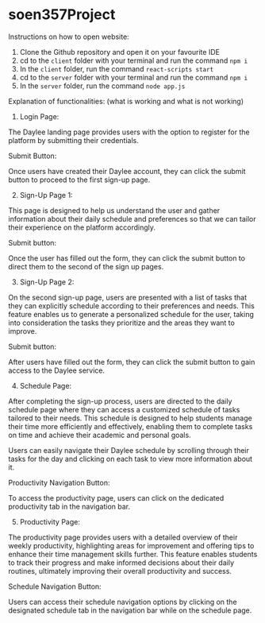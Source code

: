 # soen357Project
Instructions on how to open website:

1. Clone the Github repository and open it on your favourite IDE
2. cd to the `client` folder with your terminal and run the command `npm i`
3. In the `client` folder, run the command `react-scripts start`
4. cd to the `server` folder with your terminal and run the command `npm i`
5. In the `server` folder, run the command `node app.js`


Explanation of functionalities: (what is working and what is not working)

1. Login Page:

The Daylee landing page provides users with the option to register for the platform by submitting their credentials.

Submit Button:

Once users have created their Daylee account, they can click the submit button to proceed to the first sign-up page.

2. Sign-Up Page 1:

This page is designed to help us understand the user and gather information about their daily schedule and preferences so that we can tailor their experience on the platform accordingly.

Submit button:

Once the user has filled out the form, they can click the submit button to direct them to the second of the sign up pages.

3. Sign-Up Page 2:

On the second sign-up page, users are presented with a list of tasks that they can explicitly schedule according to their preferences and needs. This feature enables us to generate a personalized schedule for the user, taking into consideration the tasks they prioritize and the areas they want to improve.

Submit button:

After users have filled out the form, they can click the submit button to gain access to the Daylee service.

4. Schedule Page:

After completing the sign-up process, users are directed to the daily schedule page where they can access a customized schedule of tasks tailored to their needs. This schedule is designed to help students manage their time more efficiently and effectively, enabling them to complete tasks on time and achieve their academic and personal goals.

Users can easily navigate their Daylee schedule by scrolling through their tasks for the day and clicking on each task to view more information about it.

Productivity Navigation Button:

To access the productivity page, users can click on the dedicated productivity tab in the navigation bar.

5. Productivity Page:

The productivity page provides users with a detailed overview of their weekly productivity, highlighting areas for improvement and offering tips to enhance their time management skills further. This feature enables students to track their progress and make informed decisions about their daily routines, ultimately improving their overall productivity and success.

Schedule Navigation Button:

Users can access their schedule navigation options by clicking on the designated schedule tab in the navigation bar while on the schedule page.
